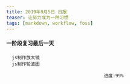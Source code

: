 ```yaml
---
title: 2019年9月5日 日报 
teaser: 让努力成为一种习惯
tags: [markdown, workflow, foss]
---
```


#### 一阶段复习最后一天
  ```
	js制作放大镜
	js制作轮波图
  ```
								        进度:99%



